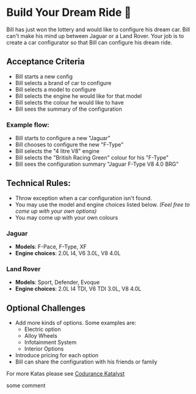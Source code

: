 # Build Your Dream Ride 🚗

Bill has just won the lottery and would like to configure his dream car. Bill can't make his mind up between Jaguar or a Land Rover. Your job is to create a car configurator so that Bill can configure his dream ride.

## Acceptance Criteria

- Bill starts a new config
- Bill selects a brand of car to configure
- Bill selects a model to configure
- Bill selects the engine he would like for that model
- Bill selects the colour he would like to have
- Bill sees the summary of the configuration

### Example flow:

- Bill starts to configure a new "Jaguar"
- Bill chooses to configure the new "F-Type"
- Bill selects the "4 litre V8" engine
- Bill selects the "British Racing Green" colour for his "F-Type"
- Bill sees the configuration summary "Jaguar F-Type V8 4.0 BRG"

## Technical Rules:

- Throw exception when a car configuration isn't found.
- You may use the model and engine choices listed below. _(Feel free to come up with your own options)_
- You may come up with your own colours


### Jaguar
- **Models**: F-Pace, F-Type, XF
- **Engine choices**: 2.0L I4, V6 3.0L, V8 4.0L

### Land Rover
- **Models**: Sport, Defender, Evoque
- **Engine choices**: 2.0L I4 TDI, V6 TDI 3.0L, V8 4.0L


## Optional Challenges

- Add more kinds of options. Some examples are:
    - Electric option
    - Alloy Wheels
    - Infotainment System
    - Interior Options
- Introduce pricing for each option
- Bill can share the configuration with his friends or family

For more Katas please see [Codurance Katalyst](https://www.codurance.com/katalyst)

some comment
